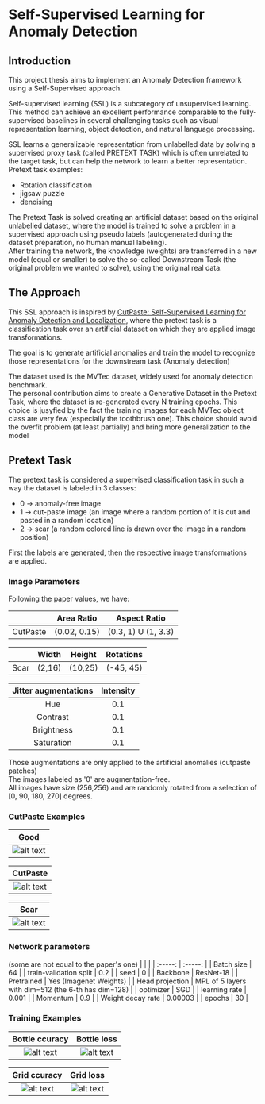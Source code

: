 # Self-Supervised Learning for Anomaly Detection

## Introduction
This project thesis aims to implement an Anomaly Detection framework using a Self-Supervised approach.


Self-supervised learning (SSL) is a subcategory of unsupervised learning. This method can achieve an excellent performance comparable to the fully-supervised baselines in several challenging tasks such as visual representation learning, object detection, and natural language processing.


SSL learns a generalizable representation from unlabelled data by solving a supervised proxy task (called PRETEXT TASK) which is often unrelated to the target task, but can help the network to learn a better representation.<br />
Pretext task examples:
* Rotation classification
* jigsaw puzzle
* denoising

The Pretext Task is solved creating an artificial dataset based on the original unlabelled dataset, where the model is trained to solve a problem in a supervised approach using pseudo labels (autogenerated during the dataset preparation, no human manual labeling).<br />
After training the network, the knowledge (weights) are transferred in a new model (equal or smaller) to solve the so-called Downstream Task (the original problem we wanted to solve), using the original real data.

## The Approach
This SSL approach is inspired by [CutPaste: Self-Supervised Learning for Anomaly Detection and Localization](http://openaccess.thecvf.com/content/CVPR2021/papers/Li_CutPaste_Self-Supervised_Learning_for_Anomaly_Detection_and_Localization_CVPR_2021_paper.pdf), where the pretext task is a classification task over an artificial dataset on which they are applied image transformations.<br />

The goal is to generate artificial anomalies and train the model to recognize those representations for the downstream task (Anomaly detection)

The dataset used is the MVTec dataset, widely used for anomaly detection benchmark.<br />
The personal contribution aims to create a Generative Dataset in the Pretext Task, where the dataset is re-generated every N training epochs. This choice is jusyfied by the fact the training images for each MVTec object class are very few (especially the toothbrush one). This choice should avoid the overfit problem (at least partially) and bring more generalization to the model

## Pretext Task
The pretext task is considered a supervised classification task in such a way the dataset is labeled in 3 classes:
* 0 -> anomaly-free image
* 1 -> cut-paste image (an image where a random portion of it is cut and pasted in a random location)
* 2 -> scar (a random colored line is drawn over the image in a random position)

First the labels are generated, then the respective image transformations are applied.

### Image Parameters
Following the paper values, we have:

|                   | Area Ratio    | Aspect Ratio       |
| :---------------: | :-----------: | :----------------: |
| CutPaste          | (0.02, 0.15)  | (0.3, 1) U (1, 3.3)|

|         | Width   | Height | Rotations |
| :-----: | :-----: | :----: | :-------: |
| Scar    | (2,16)  | (10,25)| (-45, 45) |

|  Jitter augmentations | Intensity |
| :--------------:      | :-----: |
|  Hue       | 0.1     |
|  Contrast       | 0.1     |
|  Brightness      | 0.1     |
|  Saturation       | 0.1     |

Those augmentations are only applied to the artificial anomalies (cutpaste patches) <br />
The images labeled as '0' are augmentation-free. <br />
All images have size (256,256) and are randomly rotated from a selection of [0, 90, 180, 270] degrees.

### CutPaste Examples

| Good |
| :--: |
| ![alt text](https://github.com/gabry1998/TesiAnomalyDetection/blob/main/readme_images/good.png) |

| CutPaste |
| :--: |
| ![alt text](https://github.com/gabry1998/TesiAnomalyDetection/blob/main/readme_images/cutpaste.png) |

| Scar |
| :--: |
| ![alt text](https://github.com/gabry1998/TesiAnomalyDetection/blob/main/readme_images/scar.png) |

### Network parameters

(some are not equal to the paper's one)
| |  |
| :-----: | :-----: |
| Batch size | 64 |
| train-validation split | 0.2 |
| seed | 0 |
| Backbone | ResNet-18 |
| Pretrained | Yes (Imagenet Weights) |
| Head projection | MPL of 5 layers with dim=512 (the 6-th has dim=128) |
| optimizer | SGD |
| learning rate | 0.001 |
| Momentum | 0.9 |
| Weight decay rate | 0.00003 |
| epochs | 30 |

### Training Examples

| Bottle ccuracy| Bottle loss |
| :--: | :--: |
| ![alt text](https://github.com/gabry1998/TesiAnomalyDetection/blob/main/readme_images/bottle_accuracy.png) | ![alt text](https://github.com/gabry1998/TesiAnomalyDetection/blob/main/readme_images/bottle_loss.png) |

| Grid ccuracy| Grid loss |
| :--: | :--: |
| ![alt text](https://github.com/gabry1998/TesiAnomalyDetection/blob/main/readme_images/accuracy.png) | ![alt text](https://github.com/gabry1998/TesiAnomalyDetection/blob/main/readme_images/loss.png) |

